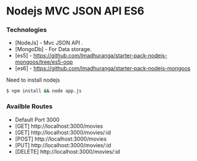# Nodejs MVC JSON API ES6

### Technologies
- [NodeJs] - Mvc JSON API .
- [MongoDb] - For Data storage.
- [es5] - https://github.com/lmadhuranga/starter-pack-nodejs-mongoos/tree/es5-oop
- [es6] - https://github.com/lmadhuranga/starter-pack-nodejs-mongoos

Need to install nodejs 
```sh
$ npm install && node app.js
```

### Availble Routes
- Default Port 3000
- [GET] http://localhost:3000/movies
- [GET] http://localhost:3000/movies/:id
- [POST] http://localhost:3000/movies
- [PUT] http://localhost:3000/movies/:id
- [DELETE] http://localhost:3000/movies/:id
  
